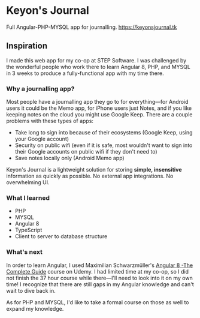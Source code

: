 # Keyon's Journal
Full Angular-PHP-MYSQL app for journalling.
https://keyonsjournal.tk

## Inspiration
I made this web app for my co-op at STEP Software.
I was challenged by the wonderful people who work there to learn Angular 8, PHP, and MYSQL in 3 weeks to produce a fully-functional app with my time there.

### Why a journalling app?
Most people have a journalling app they go to for everything—for Android users it could be the Memo app, for iPhone users just Notes, and if you like keeping notes on the cloud you might use Google Keep.
There are a couple problems with these types of apps:
- Take long to sign into because of their ecosystems (Google Keep, using your Google account) 
- Security on public wifi (even if it is safe, most wouldn't want to sign into their Google accounts on public wifi if they don't need to)
- Save notes locally only (Android Memo app)

Keyon's Journal is a lightweight solution for storing **simple, insensitive** information as quickly as possible. No external app integrations. No overwhelming UI. 

### What I learned
- PHP 
- MYSQL
- Angular 8 
- TypeScript
- Client to server to database structure

### What's next
In order to learn Angular, I used Maximilian Schwarzmüller's [Angular 8 -The Complete Guide](http://google.com) course on Udemy. I had limited time at my co-op, so I did not finish the 37 hour course while there—I'll need to look into it on my own time! I recognize that there are still gaps in my Angular knowledge and can't wait to dive back in.

As for PHP and MYSQL, I'd like to take a formal course on those as well to expand my knowledge.


